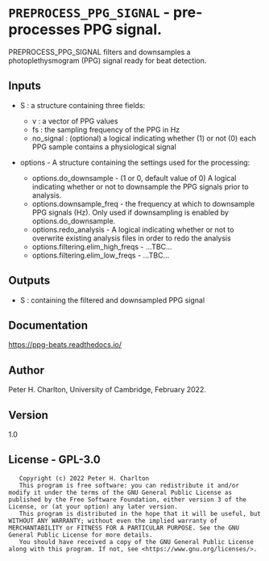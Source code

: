 # `PREPROCESS_PPG_SIGNAL` - pre-processes PPG signal.
PREPROCESS_PPG_SIGNAL filters and downsamples a
photoplethysmogram (PPG) signal ready for beat detection.

##  Inputs
+   S : a structure containing three fields:
    
     - v : a vector of PPG values
     - fs : the sampling frequency of the PPG in Hz
     - no_signal : (optional) a logical indicating whether (1) or not (0) each PPG sample contains a physiological signal
    
+   options - A structure containing the settings used for the processing:
    
     - options.do_downsample   - (1 or 0, default value of 0) A logical indicating whether or not to downsample the PPG signals prior to analysis.
     - options.downsample_freq - the frequency at which to downsample PPG signals (Hz). Only used if downsampling is enabled by options.do_downsample.
     - options.redo_analysis   - A logical indicating whether or not to overwrite existing analysis files in order to redo the analysis
     - options.filtering.elim_high_freqs - ...TBC...
     - options.filtering.elim_low_freqs  - ...TBC...
    
##  Outputs
+   S : containing the filtered and downsampled PPG signal
    
##  Documentation
<https://ppg-beats.readthedocs.io/>

##  Author
Peter H. Charlton, University of Cambridge, February 2022.

##  Version
1.0

##  License - GPL-3.0
       Copyright (c) 2022 Peter H. Charlton
       This program is free software: you can redistribute it and/or modify it under the terms of the GNU General Public License as published by the Free Software Foundation, either version 3 of the License, or (at your option) any later version.
       This program is distributed in the hope that it will be useful, but WITHOUT ANY WARRANTY; without even the implied warranty of MERCHANTABILITY or FITNESS FOR A PARTICULAR PURPOSE. See the GNU General Public License for more details.
       You should have received a copy of the GNU General Public License along with this program. If not, see <https://www.gnu.org/licenses/>.
